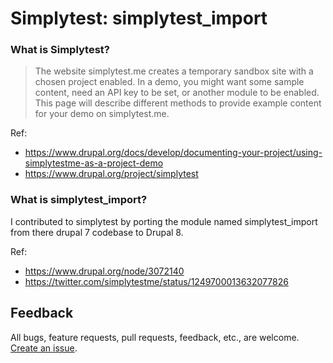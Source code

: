 # Simplytest: simplytest_import

### What is Simplytest?

>The website simplytest.me creates a temporary sandbox site with a chosen project enabled. In a demo, you might want some sample content, need an API key to be set, or another module to be enabled. This page will describe different methods to provide example content for your demo on simplytest.me.

Ref: 
- https://www.drupal.org/docs/develop/documenting-your-project/using-simplytestme-as-a-project-demo
- https://www.drupal.org/project/simplytest

### What is simplytest_import?

I contributed to simplytest by porting the module named simplytest_import from there drupal 7 codebase to Drupal 8.

Ref:
- https://www.drupal.org/node/3072140 
- https://twitter.com/simplytestme/status/1249700013632077826

## Feedback

All bugs, feature requests, pull requests, feedback, etc., are welcome. [Create an issue](https://github.com/abhisekmazumdar/simplytest_import/issues).

